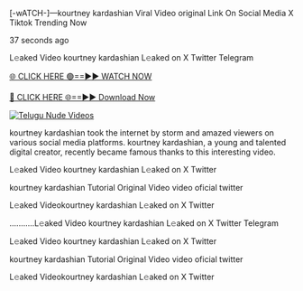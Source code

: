 [-wATCH-]—kourtney kardashian Viral Video original Link On Social Media X Tiktok Trending Now



37 seconds ago

L𝚎aked Video kourtney kardashian L𝚎aked on X Twitter Telegram

[🌐 CLICK HERE 🟢==►► WATCH NOW](https://viral-xone.blogspot.com/2025/01/valovideo.html)

[🔴 CLICK HERE 🌐==►► Download Now](https://viral-xone.blogspot.com/2025/01/valovideo.html)

[![Telugu Nude Videos](https://i.imgur.com/dJHk4Zq.gif)](https://viral-xone.blogspot.com/2025/01/valovideo.html)

kourtney kardashian took the internet by storm and amazed viewers on various social media platforms. kourtney kardashian, a young and talented digital creator, recently became famous thanks to this interesting video.

L𝚎aked Video kourtney kardashian L𝚎aked on X Twitter

kourtney kardashian Tutorial Original Video video oficial twitter

L𝚎aked Videokourtney kardashian L𝚎aked on X Twitter

...........L𝚎aked Video kourtney kardashian L𝚎aked on X Twitter Telegram

L𝚎aked Video kourtney kardashian L𝚎aked on X Twitter

kourtney kardashian Tutorial Original Video video oficial twitter

L𝚎aked Videokourtney kardashian L𝚎aked on X Twitter